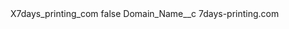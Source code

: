 <?xml version="1.0" encoding="UTF-8"?>
<CustomMetadata xmlns="http://soap.sforce.com/2006/04/metadata" xmlns:xsi="http://www.w3.org/2001/XMLSchema-instance" xmlns:xsd="http://www.w3.org/2001/XMLSchema">
    <label>X7days_printing_com</label>
    <protected>false</protected>
    <values>
        <field>Domain_Name__c</field>
        <value xsi:type="xsd:string">7days-printing.com</value>
    </values>
</CustomMetadata>
